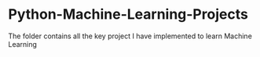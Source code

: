 # Python-Machine-Learning-Projects
The folder contains all the key project I have implemented to learn Machine Learning
